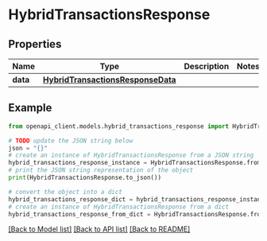 # HybridTransactionsResponse


## Properties

Name | Type | Description | Notes
------------ | ------------- | ------------- | -------------
**data** | [**HybridTransactionsResponseData**](HybridTransactionsResponseData.md) |  | 

## Example

```python
from openapi_client.models.hybrid_transactions_response import HybridTransactionsResponse

# TODO update the JSON string below
json = "{}"
# create an instance of HybridTransactionsResponse from a JSON string
hybrid_transactions_response_instance = HybridTransactionsResponse.from_json(json)
# print the JSON string representation of the object
print(HybridTransactionsResponse.to_json())

# convert the object into a dict
hybrid_transactions_response_dict = hybrid_transactions_response_instance.to_dict()
# create an instance of HybridTransactionsResponse from a dict
hybrid_transactions_response_from_dict = HybridTransactionsResponse.from_dict(hybrid_transactions_response_dict)
```
[[Back to Model list]](../README.md#documentation-for-models) [[Back to API list]](../README.md#documentation-for-api-endpoints) [[Back to README]](../README.md)


